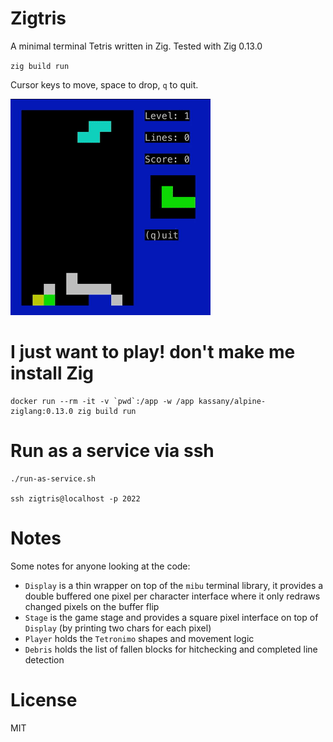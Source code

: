 # Zigtris

A minimal terminal Tetris written in Zig. Tested with Zig 0.13.0

`zig build run`

Cursor keys to move, space to drop, `q` to quit.

![](demo.gif)

# I just want to play! don't make me install Zig

    docker run --rm -it -v `pwd`:/app -w /app kassany/alpine-ziglang:0.13.0 zig build run

# Run as a service via ssh

    ./run-as-service.sh

    ssh zigtris@localhost -p 2022

# Notes

Some notes for anyone looking at the code:

 - `Display` is a thin wrapper on top of the `mibu` terminal library, it provides a double buffered one pixel per character interface where it only redraws changed pixels on the buffer flip
 - `Stage` is the game stage and provides a square pixel interface on top of `Display` (by printing two chars for each pixel)
 - `Player` holds the `Tetronimo` shapes and movement logic
 - `Debris` holds the list of fallen blocks for hitchecking and completed line detection

# License

MIT

